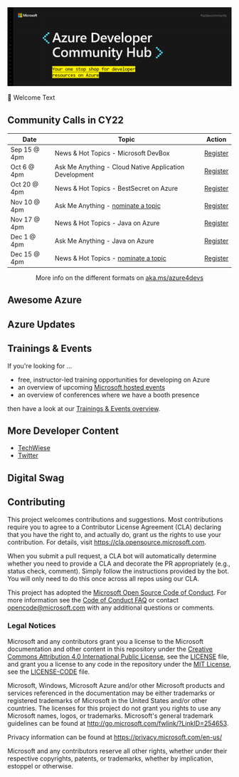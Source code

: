 
<img src="./assets/azure_developer_community_hub.png">

:mega: Welcome Text


## Community Calls in CY22

<div align="center">

| Date   | Topic                                 | Action |   
|--------|---------------------------------------|--------------|
| Sep 15 @ 4pm | News & Hot Topics - Microsoft DevBox | [Register](https://mktoevents.com/Microsoft+Event/358221/157-GQE-382)         |   
| Oct 6 @ 4pm | Ask Me Anything - Cloud Native Application Development  |  [Register](https://mktoevents.com/Microsoft+Event/358196/157-GQE-382)             |   
|  Oct 20 @ 4pm  | News & Hot Topics - BestSecret on Azure  | [Register](https://mktoevents.com/Microsoft+Event/358245/157-GQE-382) |   
|  Nov 10 @ 4pm  | Ask Me Anything - [nominate a topic](https://github.com/Azure/dev-community/discussions/4)  | [Register](https://mktoevents.com/Microsoft+Event/358367/157-GQE-382) |   
|  Nov 17 @ 4pm  | News & Hot Topics - Java on Azure  | [Register](https://mktoevents.com/Microsoft+Event/358294/157-GQE-382) |   
|  Dec 1 @ 4pm  | Ask Me Anything - Java on Azure | [Register](https://mktoevents.com/Microsoft+Event/358350/157-GQE-382) |
|  Dec 15 @ 4pm  | News & Hot Topics - [nominate a topic](https://github.com/Azure/dev-community/discussions/5)  | [Register](https://mktoevents.com/Microsoft+Event/358070/157-GQE-382) |   

More info on the different formats on [aka.ms/azure4devs](https://aka.ms/azure4devs)

</div>

## Awesome Azure

## Azure Updates

## Trainings & Events

If you're looking for ... 
- free, instructor-led training opportunities for developing on Azure
- an overview of upcoming [Microsoft hosted events](./trainings_and_events.md#microsoft-hosted)
- an overview of conferences where we have a booth presence

then have a look at our [Trainings & Events overview](./trainings_and_events.md).


## More Developer Content
* [TechWiese](https://aka.ms/techwiese)
* [Twitter](https://twitter.com/msdev_de)

## Digital Swag


## Contributing

This project welcomes contributions and suggestions.  Most contributions require you to agree to a
Contributor License Agreement (CLA) declaring that you have the right to, and actually do, grant us
the rights to use your contribution. For details, visit https://cla.opensource.microsoft.com.

When you submit a pull request, a CLA bot will automatically determine whether you need to provide
a CLA and decorate the PR appropriately (e.g., status check, comment). Simply follow the instructions
provided by the bot. You will only need to do this once across all repos using our CLA.

This project has adopted the [Microsoft Open Source Code of Conduct](https://opensource.microsoft.com/codeofconduct/).
For more information see the [Code of Conduct FAQ](https://opensource.microsoft.com/codeofconduct/faq/) or
contact [opencode@microsoft.com](mailto:opencode@microsoft.com) with any additional questions or comments.

### Legal Notices

Microsoft and any contributors grant you a license to the Microsoft documentation and other content
in this repository under the [Creative Commons Attribution 4.0 International Public License](https://creativecommons.org/licenses/by/4.0/legalcode),
see the [LICENSE](LICENSE) file, and grant you a license to any code in the repository under the [MIT License](https://opensource.org/licenses/MIT), see the
[LICENSE-CODE](LICENSE-CODE) file.

Microsoft, Windows, Microsoft Azure and/or other Microsoft products and services referenced in the documentation
may be either trademarks or registered trademarks of Microsoft in the United States and/or other countries.
The licenses for this project do not grant you rights to use any Microsoft names, logos, or trademarks.
Microsoft's general trademark guidelines can be found at http://go.microsoft.com/fwlink/?LinkID=254653.

Privacy information can be found at https://privacy.microsoft.com/en-us/

Microsoft and any contributors reserve all other rights, whether under their respective copyrights, patents,
or trademarks, whether by implication, estoppel or otherwise.
